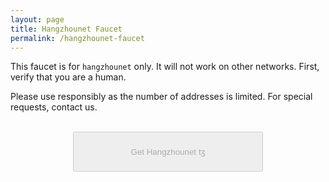 ```yaml
---
layout: page
title: Hangzhounet Faucet
permalink: /hangzhounet-faucet
---
```


This faucet is for `hangzhounet` only. It will not work on other networks. First, verify that you are a human.

Please use responsibly as the number of addresses is limited. For special requests, contact us.

<script src='https://www.google.com/recaptcha/api.js'></script>
<script src='https://cdnjs.cloudflare.com/ajax/libs/jquery/3.3.1/jquery.min.js'></script>
<script>
function captchaDone(response) {
  $("#gettz").prop('disabled',false); $("#gettz").addClass('btn-b');
}

function submitted() {
  $("#gettz").prop('disabled',true); $("#gettz").removeClass('btn-b');
  //https://stackoverflow.com/a/47675314/207209
  var xhr = new XMLHttpRequest();
  xhr.open("POST", "https://faucet.hangzhounet.teztnets.xyz");
  xhr.onload = function(event){
    alert("Success, server responded with: " + event.target.response);
  };
  var formData = new FormData(document.getElementById("myForm"));
  xhr.send(formData);
}
</script>


<form id="faucet_form" method='POST'>
    <div>
        <div class="g-recaptcha" data-sitekey="6LcARlgbAAAAAHfqADFawmaQ5U4dceyrdMi1Rtpj" data-callback="captchaDone"></div>
        <br/>
        <button id="gettz" style='display: block; margin: 0 auto; width: 304px; height: 64px;' disabled=true>Get Hangzhounet ꜩ</button>
    </div>
</form>
